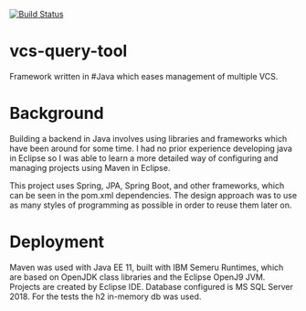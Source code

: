 [![Build Status](https://app.travis-ci.com/p0licat/vcs-query-tool.svg?branch=develop)](https://app.travis-ci.com/p0licat/vcs-query-tool)

# vcs-query-tool

Framework written in #Java which eases management of multiple VCS.

# Background

Building a backend in Java involves using libraries and frameworks which have been around for some time. I had no prior experience developing java in Eclipse so I was able to learn a more detailed way of configuring and managing projects using Maven in Eclipse.

This project uses Spring, JPA, Spring Boot, and other frameworks, which can be seen in the pom.xml dependencies. The design approach was to use as many styles of programming as possible in order to reuse them later on.

# Deployment

Maven was used with Java EE 11, built with IBM Semeru Runtimes, which are based on OpenJDK class libraries and the Eclipse OpenJ9 JVM. Projects are created by Eclipse IDE. Database configured is MS SQL Server 2018. For the tests the h2 in-memory db was used.
